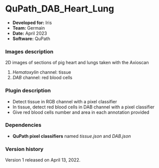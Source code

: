 # QuPath_DAB_Heart_Lung

* **Developed for:** Iris
* **Team:** Germain
* **Date:** April 2023
* **Software:** QuPath

### Images description

2D images of sections of pig heart and lungs taken with the Axioscan

1. *Hematoxylin* channel: tissue
2. *DAB* channel: red blood cells

### Plugin description

* Detect tissue in RGB channel with a pixel classifier
* In tissue, detect red blood cells in DAB channel with a pixel classifier
* Give red blood cells number and area in each annotation provided

### Dependencies

* **QuPath pixel classifiers** named *tissue.json* and *DAB.json*

### Version history

Version 1 released on April 13, 2022.
